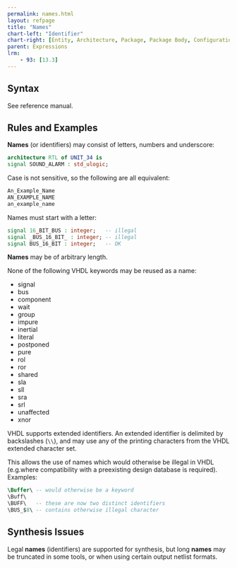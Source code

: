 ```yaml
---
permalink: names.html
layout: refpage
title: "Names"
chart-left: "Identifier"
chart-right: [Entity, Architecture, Package, Package Body, Configuration]
parent: Expressions
lrm:
    - 93: [13.3]
---
```


## Syntax

See reference manual.

## Rules and Examples



__Names__ (or identifiers) may consist of letters, numbers and underscore:
```vhdl
architecture RTL of UNIT_34 is
signal SOUND_ALARM : std_ulogic;
```

Case is not sensitive, so the following are all equivalent:
```vhdl
An_Example_Name
AN_EXAMPLE_NAME
an_example_name
```

Names must start with a letter:
```vhdl
signal 16_BIT_BUS : integer;   -- illegal
signal _BUS_16_BIT_ : integer; -- illegal
signal BUS_16_BIT : integer;   -- OK
```

__Names__ may be of arbitrary length.

None of the following VHDL keywords may be reused as a name:
- signal
- bus
- component
- wait
- group
- impure
- inertial
- literal
- postponed
- pure
- rol
- ror
- shared
- sla
- sll
- sra
- srl
- unaffected
- xnor

VHDL supports extended identifiers. An extended identifier is delimited by backslashes (`\\`), and may use any of the printing characters from the VHDL extended character set.

This allows the use of names which would otherwise be illegal in VHDL (e.g.where compatibility with a preexisting design database is required). Examples:
```vhdl
\Buffer\ -- would otherwise be a keyword
\Buff\
\BUFF\   -- these are now two distinct identifiers
\BUS_$8\ -- contains otherwise illegal character
```

## Synthesis Issues

Legal __names__ (identifiers) are supported for synthesis, but long __names__ may be truncated in some tools, or when using certain output netlist formats.

